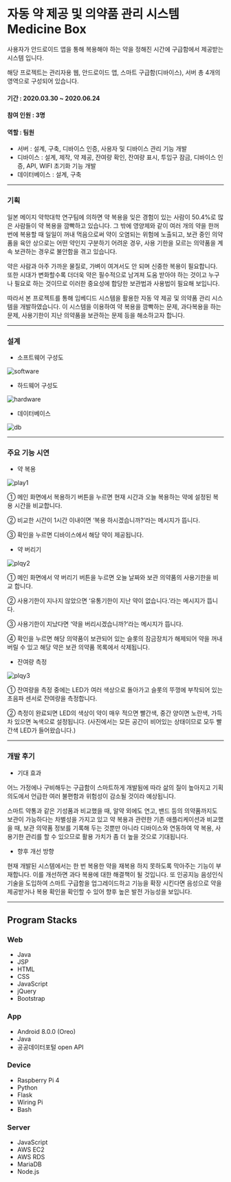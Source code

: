 # 자동 약 제공 및 의약품 관리 시스템 Medicine Box

사용자가 안드로이드 앱을 통해 복용해야 하는 약을 정해진 시간에 구급함에서 제공받는 시스템 입니다.

해당 프로젝트는 관리자용 웹, 안드로이드 앱, 스마트 구급함(디바이스), 서버 총 4개의 영역으로 구성되어 있습니다.

#### 기간 : 2020.03.30 ~ 2020.06.24
#### 참여 인원 : 3명
#### 역할 : 팀원
* 서버 : 설계, 구축, 디바이스 인증, 사용자 및 디바이스 관리 기능 개발
* 디바이스 : 설계, 제작, 약 제공, 잔여량 확인, 잔여량 표시, 투입구 잠금, 디바이스 인증, API, WIFI 초기화 기능 개발
* 데이터베이스 : 설계, 구축

---

### 기획

일본 메이지 약학대학 연구팀에 의하면 약 복용을 잊은 경험이 있는 사람이 50.4%로 많은 사람들이 약 복용을 깜빡하고 있습니다. 그 밖에 영양제와 같이 여러 개의 약을 한꺼번에 복용할 때 일일이 꺼내 먹음으로써 약이 오염되는 위험에 노출되고, 보관 중인 의약품을 육안 상으로는 어떤 약인지 구분하기 어려운 경우, 사용 기한을 모르는 의약품을 계속 보관하는 경우로 불안함을 겪고 있습니다.

약은 사람과 아주 가까운 물질로, 가벼이 여겨서도 안 되며 신중한 복용이 필요합니다. 또한 시대가 변화할수록 더더욱 약은 필수적으로 남겨져 도움 받아야 하는 것이고 누구나 필요로 하는 것이므로 이러한 중요성에 합당한 보관법과 사용법이 필요해 보입니다.

따라서 본 프로젝트를 통해 임베디드 시스템을 활용한 자동 약 제공 및 의약품 관리 시스템을 개발하였습니다. 이 시스템을 이용하여 약 복용을 깜빡하는 문제, 과다복용을 하는 문제, 사용기한이 지난 의약품을 보관하는 문제 등을 해소하고자 합니다.

---

### 설계

* 소프트웨어 구성도

![software](https://user-images.githubusercontent.com/62014520/102004738-ab93bd00-3d56-11eb-90d5-243e72936960.png)

* 하드웨어 구성도

![hardware](https://user-images.githubusercontent.com/62014520/102005226-8acd6680-3d5a-11eb-9f93-bbba5e6f0823.png)

* 데이터베이스

![db](https://user-images.githubusercontent.com/62014520/102005484-712d1e80-3d5c-11eb-97e8-c78320be5fa1.png)

---

### 주요 기능 시연

* 약 복용

![play1](https://user-images.githubusercontent.com/62014520/102005404-ea784180-3d5b-11eb-9d59-4b7408e4a246.png)

① 메인 화면에서 복용하기 버튼을 누르면 현재 시간과 오늘 복용하는 약에 설정된 복용 시간을 비교합니다.

② 비교한 시간이 1시간 이내이면 ‘복용 하시겠습니까?’라는 메시지가 뜹니다.

③ 확인을 누르면 디바이스에서 해당 약이 제공됩니다.

* 약 버리기

![plqy2](https://user-images.githubusercontent.com/62014520/102005407-ed733200-3d5b-11eb-928e-a2b98452ed37.png)

① 메인 화면에서 약 버리기 버튼을 누르면 오늘 날짜와 보관 의약품의 사용기한을 비교 합니다.

② 사용기한이 지나지 않았으면 ‘유통기한이 지난 약이 없습니다.’라는 메시지가 뜹니다.

③ 사용기한이 지났다면 ‘약을 버리시겠습니까?’라는 메시지가 뜹니다.

④ 확인을 누르면 해당 의약품이 보관되어 있는 슬롯의 잠금장치가 해제되어 약을 꺼내 버릴 수 있고 해당 약은 보관 의약품 목록에서 삭제됩니다.

* 잔여량 측정

![plqy3](https://user-images.githubusercontent.com/62014520/102005412-efd58c00-3d5b-11eb-8ed9-32790d7b94bc.png)

① 잔여량을 측정 중에는 LED가 여러 색상으로 돌아가고 슬롯의 뚜껑에 부착되어 있는 초음파 센서로 잔여량을 측정합니다.

② 측정이 완료되면 LED의 색상이 약이 매우 적으면 빨간색, 중간 양이면 노란색, 가득 차 있으면 녹색으로 설정됩니다. (사진에서는 모든 공간이 비어있는 상태이므로 모두 빨간색 LED가 들어왔습니다.)

---

### 개발 후기

* 기대 효과

어느 가정에나 구비해두는 구급함이 스마트하게 개발됨에 따라 삶의 질이 높아지고 기획 의도에서 언급한 여러 불편함과 위험성이 감소될 것이라 예상됩니다.

스마트 약통과 같은 기성품과 비교했을 때, 알약 외에도 연고, 밴드 등의 의약품까지도 보관이 가능하다는 차별성을 가지고 있고 약 복용과 관련한 기존 애플리케이션과 비교했을 때, 보관 의약품 정보를 기록해 두는 것뿐만 아니라 디바이스와 연동하여 약 복용, 사용기한 관리를 할 수 있으므로 활용 가치가 좀 더 높을 것으로 기대됩니다.

* 향후 개선 방향

현재 개발된 시스템에서는 한 번 복용한 약을 재복용 하지 못하도록 막아주는 기능이 부재합니다. 이를 개선하면 과다 복용에 대한 해결책이 될 것입니다. 또 인공지능 음성인식 기술을 도입하여 스마트 구급함을 업그레이드하고 기능을 확장 시킨다면 음성으로 약을 제공받거나 복용 확인을 확인할 수 있어 향후 높은 발전 가능성을 보입니다.

---

## Program Stacks
### Web
* Java
* JSP
* HTML
* CSS
* JavaScript
* jQuery
* Bootstrap

### App
* Android 8.0.0 (Oreo)
* Java
* 공공데이터포털 open API

### Device
* Raspberry Pi 4
* Python
* Flask
* Wiring Pi
* Bash

### Server
* JavaScript
* AWS EC2
* AWS RDS
* MariaDB
* Node.js
